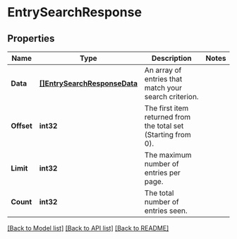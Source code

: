 # EntrySearchResponse

## Properties
Name | Type | Description | Notes
------------ | ------------- | ------------- | -------------
**Data** | [**[]EntrySearchResponseData**](EntrySearchResponse_data.md) | An array of entries that match your search criterion. | 
**Offset** | **int32** | The first item returned from the total set (Starting from 0). | 
**Limit** | **int32** | The maximum number of entries per page. | 
**Count** | **int32** | The total number of entries seen. | 

[[Back to Model list]](../README.md#documentation-for-models) [[Back to API list]](../README.md#documentation-for-api-endpoints) [[Back to README]](../README.md)


